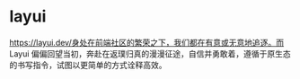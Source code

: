 # layui
https://layui.dev/身处在前端社区的繁荣之下，我们都在有意或无意地追逐。而 Layui 偏偏回望当初，奔赴在返璞归真的漫漫征途，自信并勇敢着，遵循于原生态的书写指令，试图以更简单的方式诠释高效。
